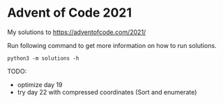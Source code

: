 # Advent of Code 2021 

My solutions to https://adventofcode.com/2021/

Run following command to get more information on how to run solutions.

```
python3 -m solutions -h
```
TODO:
- optimize day 19
- try day 22 with compressed coordinates (Sort and enumerate)